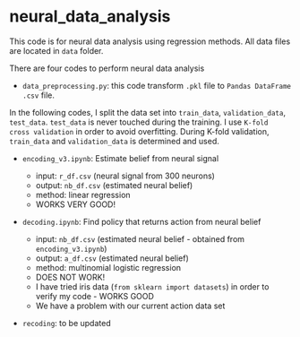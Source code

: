 # neural_data_analysis
This code is for neural data analysis using regression methods. 
All data files are located in `data` folder.


There are four codes to perform neural data analysis
- `data_preprocessing.py`: this code transform `.pkl` file to `Pandas DataFrame` `.csv` file. 


In the following codes, I split the data set into `train_data`, `validation_data`, `test_data`. 
`test_data` is never touched during the training. I use `K-fold cross validation` in order to avoid overfitting. 
During K-fold validation, `train_data` and `validation_data` is determined and used.

- `encoding_v3.ipynb`: Estimate belief from neural signal
    - input: `r_df.csv` (neural signal from 300 neurons)  
    - output: `nb_df.csv` (estimated neural belief)
    - method: linear regression
    - WORKS VERY GOOD!
 
- `decoding.ipynb`: Find policy that returns action from neural belief
    - input: `nb_df.csv` (estimated neural belief - obtained from `encoding_v3.ipynb`)     
    - output: `a_df.csv` (estimated neural belief)
    - method: multinomial logistic regression
    - DOES NOT WORK! 
    - I have tried iris data (`from sklearn import datasets`) in order to verify my code - WORKS GOOD 
    - We have a problem with our current action data set

- `recoding`: to be updated
